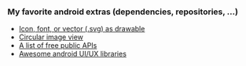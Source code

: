 ### My favorite android extras (dependencies, repositories, ...) 
- [Icon, font, or vector (.svg) as drawable](https://github.com/mikepenz/Android-Iconics)
- [Circular image view](https://github.com/hdodenhof/CircleImageView)
- [A list of free public APIs](https://github.com/public-apis/public-apis)
- [Awesome android UI/UX libraries](https://github.com/wasabeef/awesome-android-ui)

